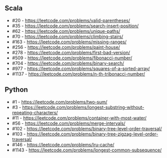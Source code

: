 ## Scala
- \#20 - https://leetcode.com/problems/valid-parentheses/
- \#35 - https://leetcode.com/problems/search-insert-position/
- \#62 - https://leetcode.com/problems/unique-paths/
- \#70 - https://leetcode.com/problems/climbing-stairs/
- \#163 - https://leetcode.com/problems/missing-ranges/
- \#256 - https://leetcode.com/problems/paint-house/
- \#278 - https://leetcode.com/problems/first-bad-version/
- \#509 - https://leetcode.com/problems/fibonacci-number/
- \#704 - https://leetcode.com/problems/binary-search/
- \#977 - https://leetcode.com/problems/squares-of-a-sorted-array/
- \#1137 - https://leetcode.com/problems/n-th-tribonacci-number/

## Python
- \#1 - https://leetcode.com/problems/two-sum/
- \#3 - https://leetcode.com/problems/longest-substring-without-repeating-characters/
- \#11 - https://leetcode.com/problems/container-with-most-water/
- \#56 - https://leetcode.com/problems/merge-intervals/
- \#102 - https://leetcode.com/problems/binary-tree-level-order-traversal/
- \#103 - https://leetcode.com/problems/binary-tree-zigzag-level-order-traversal/
- \#146 - https://leetcode.com/problems/lru-cache/
- \#1143 - https://leetcode.com/problems/longest-common-subsequence/
